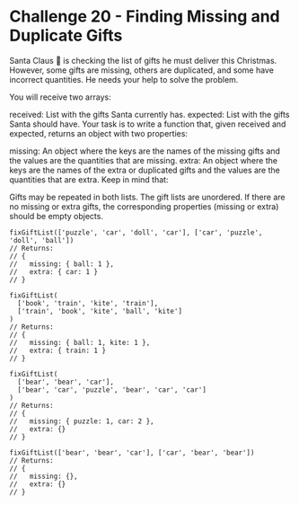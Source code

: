 # Challenge 20 - Finding Missing and Duplicate Gifts

Santa Claus 🎅 is checking the list of gifts he must deliver this Christmas. However, some gifts are missing, others are duplicated, and some have incorrect quantities. He needs your help to solve the problem.

You will receive two arrays:

received: List with the gifts Santa currently has.
expected: List with the gifts Santa should have.
Your task is to write a function that, given received and expected, returns an object with two properties:

missing: An object where the keys are the names of the missing gifts and the values are the quantities that are missing.
extra: An object where the keys are the names of the extra or duplicated gifts and the values are the quantities that are extra.
Keep in mind that:

Gifts may be repeated in both lists.
The gift lists are unordered.
If there are no missing or extra gifts, the corresponding properties (missing or extra) should be empty objects.

```
fixGiftList(['puzzle', 'car', 'doll', 'car'], ['car', 'puzzle', 'doll', 'ball'])
// Returns:
// {
//   missing: { ball: 1 },
//   extra: { car: 1 }
// }

fixGiftList(
  ['book', 'train', 'kite', 'train'],
  ['train', 'book', 'kite', 'ball', 'kite']
)
// Returns:
// {
//   missing: { ball: 1, kite: 1 },
//   extra: { train: 1 }
// }

fixGiftList(
  ['bear', 'bear', 'car'],
  ['bear', 'car', 'puzzle', 'bear', 'car', 'car']
)
// Returns:
// {
//   missing: { puzzle: 1, car: 2 },
//   extra: {}
// }

fixGiftList(['bear', 'bear', 'car'], ['car', 'bear', 'bear'])
// Returns:
// {
//   missing: {},
//   extra: {}
// }
```